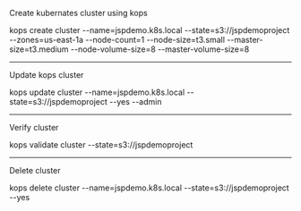 Create kubernates cluster using kops

kops create cluster --name=jspdemo.k8s.local --state=s3://jspdemoproject --zones=us-east-1a --node-count=1 --node-size=t3.small --master-size=t3.medium --node-volume-size=8 --master-volume-size=8

************************************

Update kops cluster 

kops update cluster --name=jspdemo.k8s.local --state=s3://jspdemoproject --yes --admin

************************************

Verify cluster 

kops validate cluster --state=s3://jspdemoproject

************************************

Delete cluster

kops delete cluster --name=jspdemo.k8s.local --state=s3://jspdemoproject --yes
